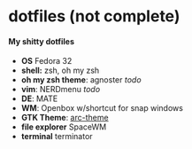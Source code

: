# dotfiles (not complete)


#### My shitty dotfiles

- **OS** Fedora 32
- **shell:**  zsh, oh my zsh 
- **oh my zsh theme**: agnoster *todo*
- **vim**: NERDmenu *todo*
- **DE**: MATE
- **WM**: Openbox w/shortcut for snap windows
- **GTK Theme**: [arc-theme](https://github.com/horst3180/arc-theme)
- **file explorer** SpaceWM
- **terminal** terminator

